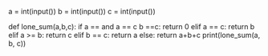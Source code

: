 a = int(input())
b = int(input())
c = int(input())

def lone_sum(a,b,c):
   if a == and a == c b ==c: 
     return 0
      elif a == c:
      return b
    elif a >= b:
      return c
    elif b == c:
      return a
    else:
      return a+b+c
print(lone_sum(a, b, c))
